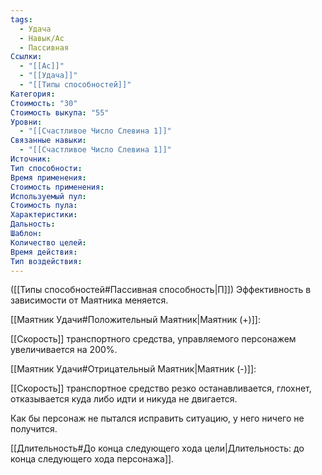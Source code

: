 ```yaml
---
tags:
  - Удача
  - Навык/Ас
  - Пассивная
Ссылки:
  - "[[Ас]]"
  - "[[Удача]]"
  - "[[Типы способностей]]"
Категория: 
Стоимость: "30"
Стоимость выкупа: "55"
Уровни:
  - "[[Счастливое Число Слевина 1]]"
Связанные навыки:
  - "[[Счастливое Число Слевина 1]]"
Источник:
Тип способности:
Время применения:
Стоимость применения:
Используемый пул:
Стоимость пула:
Характеристики:
Дальность:
Шаблон:
Количество целей:
Время действия:
Тип воздействия:
---
```

([[Типы способностей#Пассивная способность|П]]) Эффективность в зависимости от Маятника меняется.

[[Маятник Удачи#Положительный Маятник|Маятник (+)]]:

[[Скорость]] транспортного средства, управляемого персонажем увеличивается на 200%. 

[[Маятник Удачи#Отрицательный Маятник|Маятник (-)]]: 

[[Скорость]] транспортное средство резко останавливается, глохнет, отказывается куда либо идти и никуда не двигается. 

Как бы персонаж не пытался исправить ситуацию, у него ничего не получится.

[[Длительность#До конца следующего хода цели|Длительность: до конца следующего хода персонажа]]. 